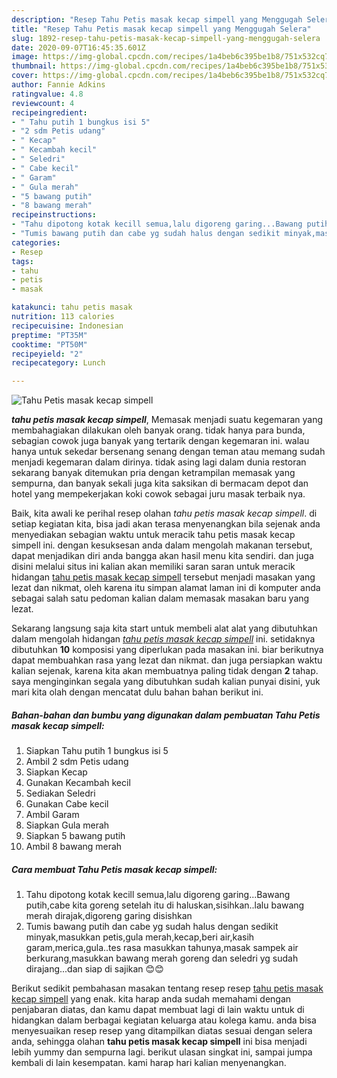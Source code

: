 ```yaml
---
description: "Resep Tahu Petis masak kecap simpell yang Menggugah Selera"
title: "Resep Tahu Petis masak kecap simpell yang Menggugah Selera"
slug: 1892-resep-tahu-petis-masak-kecap-simpell-yang-menggugah-selera
date: 2020-09-07T16:45:35.601Z
image: https://img-global.cpcdn.com/recipes/1a4beb6c395be1b8/751x532cq70/tahu-petis-masak-kecap-simpell-foto-resep-utama.jpg
thumbnail: https://img-global.cpcdn.com/recipes/1a4beb6c395be1b8/751x532cq70/tahu-petis-masak-kecap-simpell-foto-resep-utama.jpg
cover: https://img-global.cpcdn.com/recipes/1a4beb6c395be1b8/751x532cq70/tahu-petis-masak-kecap-simpell-foto-resep-utama.jpg
author: Fannie Adkins
ratingvalue: 4.8
reviewcount: 4
recipeingredient:
- " Tahu putih 1 bungkus isi 5"
- "2 sdm Petis udang"
- " Kecap"
- " Kecambah kecil"
- " Seledri"
- " Cabe kecil"
- " Garam"
- " Gula merah"
- "5 bawang putih"
- "8 bawang merah"
recipeinstructions:
- "Tahu dipotong kotak kecill semua,lalu digoreng garing...Bawang putih,cabe kita goreng setelah itu di haluskan,sisihkan..lalu bawang merah dirajak,digoreng garing disishkan"
- "Tumis bawang putih dan cabe yg sudah halus dengan sedikit minyak,masukkan petis,gula merah,kecap,beri air,kasih garam,merica,gula..tes rasa masukkan tahunya,masak sampek air berkurang,masukkan bawang merah goreng dan seledri yg sudah dirajang...dan siap di sajikan 😊😊"
categories:
- Resep
tags:
- tahu
- petis
- masak

katakunci: tahu petis masak 
nutrition: 113 calories
recipecuisine: Indonesian
preptime: "PT35M"
cooktime: "PT50M"
recipeyield: "2"
recipecategory: Lunch

---
```



![Tahu Petis masak kecap simpell](https://img-global.cpcdn.com/recipes/1a4beb6c395be1b8/751x532cq70/tahu-petis-masak-kecap-simpell-foto-resep-utama.jpg)

<b><i>tahu petis masak kecap simpell</i></b>, Memasak menjadi suatu kegemaran yang membahagiakan dilakukan oleh banyak orang. tidak hanya para bunda, sebagian cowok juga banyak yang tertarik dengan kegemaran ini. walau hanya untuk sekedar bersenang senang dengan teman atau memang sudah menjadi kegemaran dalam dirinya. tidak asing lagi dalam dunia restoran sekarang banyak ditemukan pria dengan ketrampilan memasak yang sempurna, dan banyak sekali juga kita saksikan di bermacam depot dan hotel yang mempekerjakan koki cowok sebagai juru masak terbaik nya.



Baik, kita awali ke perihal resep olahan <i>tahu petis masak kecap simpell</i>. di setiap kegiatan kita, bisa jadi akan terasa menyenangkan bila sejenak anda menyediakan sebagian waktu untuk meracik tahu petis masak kecap simpell ini. dengan kesuksesan anda dalam mengolah makanan tersebut, dapat menjadikan diri anda bangga akan hasil menu kita sendiri. dan juga disini melalui situs ini kalian akan memiliki saran saran untuk meracik hidangan <u>tahu petis masak kecap simpell</u> tersebut menjadi masakan yang lezat dan nikmat, oleh karena itu simpan alamat laman ini di komputer anda sebagai salah satu pedoman kalian dalam memasak masakan baru yang lezat.


Sekarang langsung saja kita start untuk membeli alat alat yang dibutuhkan dalam mengolah hidangan <u><i>tahu petis masak kecap simpell</i></u> ini. setidaknya dibutuhkan <b>10</b> komposisi yang diperlukan pada masakan ini. biar berikutnya dapat membuahkan rasa yang lezat dan nikmat. dan juga persiapkan waktu kalian sejenak, karena kita akan membuatnya paling tidak dengan <b>2</b> tahap. saya menginginkan segala yang dibutuhkan sudah kalian punyai disini, yuk mari kita olah dengan mencatat dulu bahan bahan berikut ini.

<!--inarticleads1-->

##### Bahan-bahan dan bumbu yang digunakan dalam pembuatan Tahu Petis masak kecap simpell:

1. Siapkan  Tahu putih 1 bungkus isi 5
1. Ambil 2 sdm Petis udang
1. Siapkan  Kecap
1. Gunakan  Kecambah kecil
1. Sediakan  Seledri
1. Gunakan  Cabe kecil
1. Ambil  Garam
1. Siapkan  Gula merah
1. Siapkan 5 bawang putih
1. Ambil 8 bawang merah




<!--inarticleads2-->

##### Cara membuat Tahu Petis masak kecap simpell:

1. Tahu dipotong kotak kecill semua,lalu digoreng garing...Bawang putih,cabe kita goreng setelah itu di haluskan,sisihkan..lalu bawang merah dirajak,digoreng garing disishkan
1. Tumis bawang putih dan cabe yg sudah halus dengan sedikit minyak,masukkan petis,gula merah,kecap,beri air,kasih garam,merica,gula..tes rasa masukkan tahunya,masak sampek air berkurang,masukkan bawang merah goreng dan seledri yg sudah dirajang...dan siap di sajikan 😊😊




Berikut sedikit pembahasan masakan tentang resep resep <u>tahu petis masak kecap simpell</u> yang enak. kita harap anda sudah memahami dengan penjabaran diatas, dan kamu dapat membuat lagi di lain waktu untuk di hidangkan dalam berbagai kegiatan keluarga atau kolega kamu. anda bisa menyesuaikan resep resep yang ditampilkan diatas sesuai dengan selera anda, sehingga olahan <b>tahu petis masak kecap simpell</b> ini bisa menjadi lebih yummy dan sempurna lagi. berikut ulasan singkat ini, sampai jumpa kembali di lain kesempatan. kami harap hari kalian menyenangkan.
